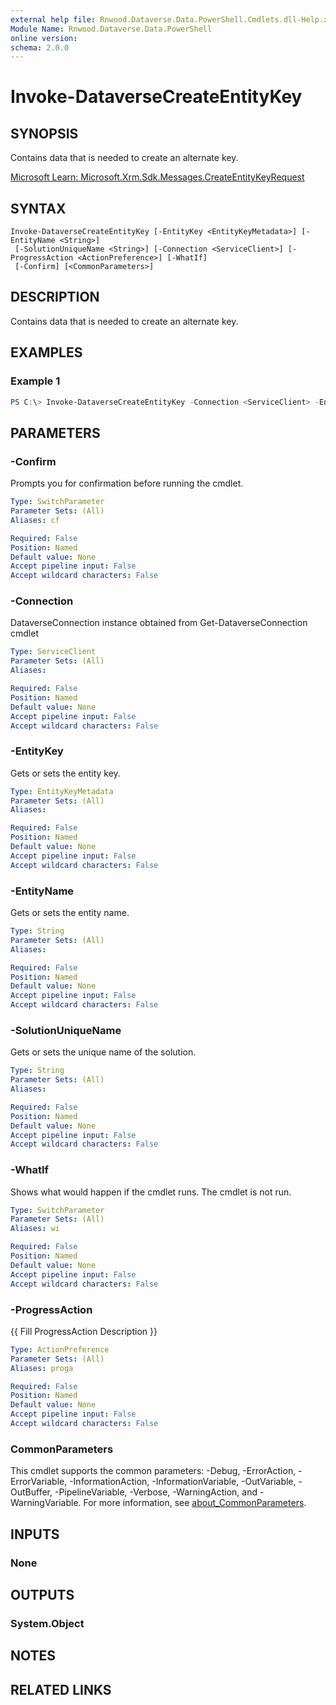 ```yaml
---
external help file: Rnwood.Dataverse.Data.PowerShell.Cmdlets.dll-Help.xml
Module Name: Rnwood.Dataverse.Data.PowerShell
online version:
schema: 2.0.0
---
```


# Invoke-DataverseCreateEntityKey

## SYNOPSIS
Contains data that is needed to create an alternate key.

[Microsoft Learn: Microsoft.Xrm.Sdk.Messages.CreateEntityKeyRequest](https://learn.microsoft.com/dotnet/api/Microsoft.Xrm.Sdk.Messages.CreateEntityKeyRequest)

## SYNTAX

```
Invoke-DataverseCreateEntityKey [-EntityKey <EntityKeyMetadata>] [-EntityName <String>]
 [-SolutionUniqueName <String>] [-Connection <ServiceClient>] [-ProgressAction <ActionPreference>] [-WhatIf]
 [-Confirm] [<CommonParameters>]
```

## DESCRIPTION
Contains data that is needed to create an alternate key.

## EXAMPLES

### Example 1
```powershell
PS C:\> Invoke-DataverseCreateEntityKey -Connection <ServiceClient> -EntityKey <EntityKeyMetadata> -EntityName <String> -SolutionUniqueName <String>
```

## PARAMETERS

### -Confirm
Prompts you for confirmation before running the cmdlet.

```yaml
Type: SwitchParameter
Parameter Sets: (All)
Aliases: cf

Required: False
Position: Named
Default value: None
Accept pipeline input: False
Accept wildcard characters: False
```

### -Connection
DataverseConnection instance obtained from Get-DataverseConnection cmdlet

```yaml
Type: ServiceClient
Parameter Sets: (All)
Aliases:

Required: False
Position: Named
Default value: None
Accept pipeline input: False
Accept wildcard characters: False
```

### -EntityKey
Gets or sets the entity key.

```yaml
Type: EntityKeyMetadata
Parameter Sets: (All)
Aliases:

Required: False
Position: Named
Default value: None
Accept pipeline input: False
Accept wildcard characters: False
```

### -EntityName
Gets or sets the entity name.

```yaml
Type: String
Parameter Sets: (All)
Aliases:

Required: False
Position: Named
Default value: None
Accept pipeline input: False
Accept wildcard characters: False
```

### -SolutionUniqueName
Gets or sets the unique name of the solution.

```yaml
Type: String
Parameter Sets: (All)
Aliases:

Required: False
Position: Named
Default value: None
Accept pipeline input: False
Accept wildcard characters: False
```

### -WhatIf
Shows what would happen if the cmdlet runs. The cmdlet is not run.

```yaml
Type: SwitchParameter
Parameter Sets: (All)
Aliases: wi

Required: False
Position: Named
Default value: None
Accept pipeline input: False
Accept wildcard characters: False
```

### -ProgressAction
{{ Fill ProgressAction Description }}

```yaml
Type: ActionPreference
Parameter Sets: (All)
Aliases: proga

Required: False
Position: Named
Default value: None
Accept pipeline input: False
Accept wildcard characters: False
```

### CommonParameters
This cmdlet supports the common parameters: -Debug, -ErrorAction, -ErrorVariable, -InformationAction, -InformationVariable, -OutVariable, -OutBuffer, -PipelineVariable, -Verbose, -WarningAction, and -WarningVariable. For more information, see [about_CommonParameters](http://go.microsoft.com/fwlink/?LinkID=113216).

## INPUTS

### None
## OUTPUTS

### System.Object
## NOTES

## RELATED LINKS
